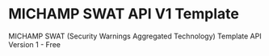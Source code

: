 # MICHAMP SWAT API V1 Template
MICHAMP SWAT (Security Warnings Aggregated Technology) Template API Version 1 - Free

